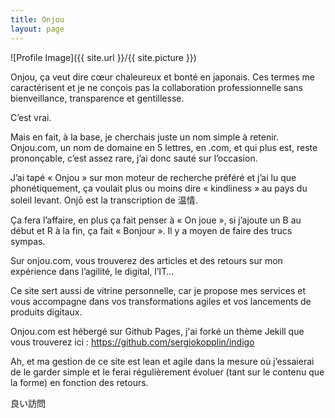 ```yaml
---
title: Onjou
layout: page
---
```

![Profile Image]({{ site.url }}/{{ site.picture }})

Onjou, ça veut dire cœur chaleureux et bonté en japonais. Ces termes me caractérisent et je ne conçois pas la collaboration professionnelle sans bienveillance, transparence et gentillesse.

C’est vrai.

Mais en fait, à la base, je cherchais juste un nom simple à retenir. Onjou.com, un nom de domaine en 5 lettres, en .com, et qui plus est, reste prononçable, c’est assez rare, j’ai donc sauté sur l’occasion.

J’ai tapé « Onjou » sur mon moteur de recherche préféré et j’ai lu que phonétiquement, ça voulait plus ou moins dire « kindliness » au pays du soleil levant. Onjō est la transcription de 温情.

Ça fera l’affaire, en plus ça fait penser à « On joue », si j’ajoute un B au début et R à la fin, ça fait « Bonjour ». Il y a moyen de faire des trucs sympas.

Sur onjou.com, vous trouverez des articles et des retours sur mon expérience dans l’agilité, le digital, l’IT…

Ce site sert aussi de vitrine personnelle, car je propose mes services et vous accompagne dans vos transformations agiles et vos lancements de produits digitaux.

Onjou.com est hébergé sur Github Pages, j'ai forké un thème Jekill que vous trouverez ici : https://github.com/sergiokopplin/indigo

Ah, et ma gestion de ce site est lean et agile dans la mesure où j’essaierai de le garder simple et le ferai régulièrement évoluer (tant sur le contenu que la forme) en fonction des retours.

良い訪問
